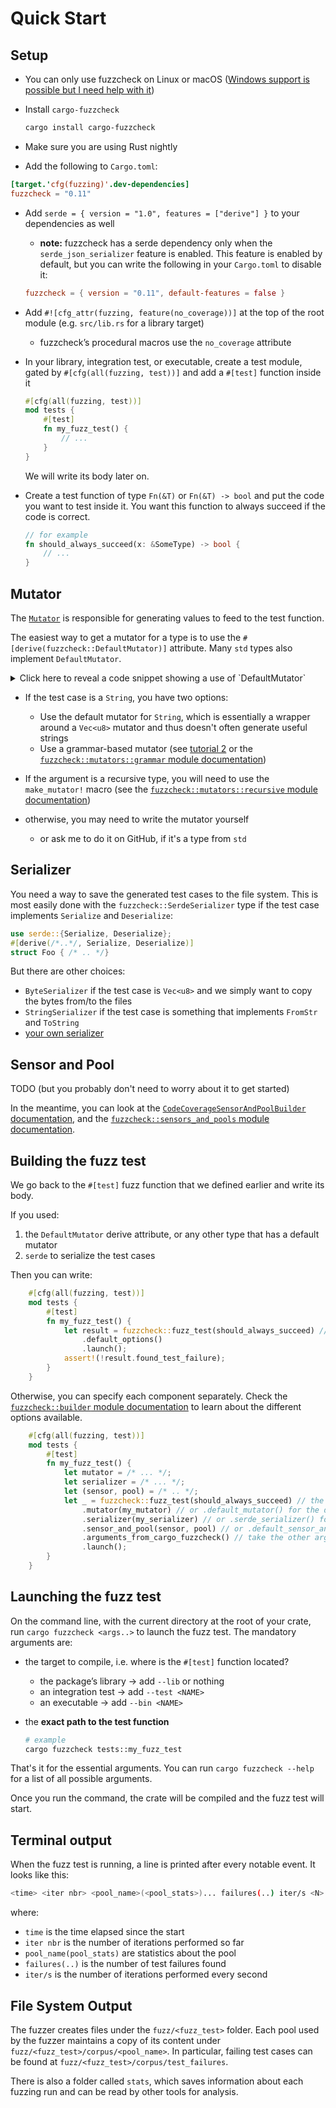 # Quick Start

## Setup

* You can only use fuzzcheck on Linux or macOS ([Windows support is possible but I need help with it](https://github.com/loiclec/fuzzcheck-rs/issues/8)) 
* Install `cargo-fuzzcheck`
    ```sh
    cargo install cargo-fuzzcheck
    ```
* Make sure you are using Rust nightly 

* Add the following to `Cargo.toml`:
 ```toml
 [target.'cfg(fuzzing)'.dev-dependencies]
 fuzzcheck = "0.11"
 ```

* Add `serde = { version = "1.0", features = ["derive"] }` to your dependencies as well
    * **note:** fuzzcheck has a serde dependency only when the `serde_json_serializer` feature is enabled. This feature is enabled by default, but 
    you can write the following in your `Cargo.toml` to disable it:
    ```toml
    fuzzcheck = { version = "0.11", default-features = false }
    ```


* Add `#![cfg_attr(fuzzing, feature(no_coverage))]` at the top of the root module (e.g. `src/lib.rs` for a library target)
    * fuzzcheck’s procedural macros use the `no_coverage` attribute

* In your library, integration test, or executable, create a test module, gated by `#[cfg(all(fuzzing, test))]` and add a `#[test]` function inside it
    ```rust ignore
    #[cfg(all(fuzzing, test))]
    mod tests {
        #[test]
        fn my_fuzz_test() {
            // ...
        }
    }
    ```
    We will write its body later on.

* Create a test function of type `Fn(&T)` or `Fn(&T) -> bool` and put the code you want to test inside it.
You want this function to always succeed if the code is correct.
  ```rust ignore
  // for example
  fn should_always_succeed(x: &SomeType) -> bool {
      // ...
  }
  ```

## Mutator

The [`Mutator`](https://docs.rs/fuzzcheck/0.11.0/fuzzcheck/trait.Mutator.html) is responsible for generating values to feed to the test function.

The easiest way to get a mutator for a type is to use the `#[derive(fuzzcheck::DefaultMutator)]` attribute. Many `std` types also implement `DefaultMutator`.

<details>

<summary>Click here to reveal a code snippet showing a use of `DefaultMutator`</summary>

  ```rust ignore
  // example
  use fuzzcheck::DefaultMutator;
  #[derive(Clone, DefaultMutator)]
  pub struct SomeType<A, B: SomeTrait> {
      x: Option<A>,
      y: bool,
      z: Vec<Option<SomeOtherType<B>>>
  }
  #[derive(Clone, DefaultMutator)]
  pub enum SomeOtherType<T> where T: SomeTrait {
      A,
      B { x: bool, y: Box<T> }
  }
  ```

</details>

* If the test case is a `String`, you have two options:
    * Use the default mutator for `String`, which is essentially a wrapper around a `Vec<u8>` mutator and thus doesn't often generate useful strings
    * Use a grammar-based mutator (see [tutorial 2](tutorial2.md) or the [`fuzzcheck::mutators::grammar` module documentation](https://docs.rs/fuzzcheck/0.11.0/fuzzcheck/mutators/grammar/index.html))

* If the argument is a recursive type, you will need to use the `make_mutator!` macro (see the [`fuzzcheck::mutators::recursive` module documentation](https://docs.rs/fuzzcheck/0.11.0/fuzzcheck/mutators/recursive/index.html))

* otherwise, you may need to write the mutator yourself
    * or ask me to do it on GitHub, if it's a type from `std`

## Serializer

You need a way to save the generated test cases to the file system. This is most easily done 
with the `fuzzcheck::SerdeSerializer` type if the test case implements `Serialize` and `Deserialize`:
```rust ignore
use serde::{Serialize, Deserialize};
#[derive(/*..*/, Serialize, Deserialize)]
struct Foo { /* .. */}
```

But there are other choices: 
* `ByteSerializer` if the test case is `Vec<u8>` and we simply want to copy the bytes from/to the files
* `StringSerializer` if the test case is something that implements `FromStr` and `ToString`
* [your own serializer](https://docs.rs/fuzzcheck/0.11.0/fuzzcheck/trait.Serializer.html)

## Sensor and Pool

TODO (but you probably don't need to worry about it to get started)

In the meantime, you can look at the [`CodeCoverageSensorAndPoolBuilder` documentation](https://docs.rs/fuzzcheck/0.10.0/fuzzcheck/builder/struct.CodeCoverageSensorAndPoolBuilder.html), and the [`fuzzcheck::sensors_and_pools` module documentation](https://docs.rs/fuzzcheck/0.10.0/fuzzcheck/sensors_and_pools/index.html).

## Building the fuzz test

We go back to the `#[test]` fuzz function that we defined earlier and write its body.

If you used:
1. the `DefaultMutator` derive attribute, or any other type that has a default mutator 
2. `serde` to serialize the test cases

Then you can write:
```rust ignore
    #[cfg(all(fuzzing, test))]
    mod tests {
        #[test]
        fn my_fuzz_test() {
            let result = fuzzcheck::fuzz_test(should_always_succeed) // the name of the function to test
                .default_options()
                .launch();
            assert!(!result.found_test_failure);
        }
    }
```

Otherwise, you can specify each component separately. Check the [`fuzzcheck::builder` module documentation](https://docs.rs/fuzzcheck/0.11.0/fuzzcheck/builder/index.html) to learn about the different options available.
```rust ignore
    #[cfg(all(fuzzing, test))]
    mod tests {
        #[test]
        fn my_fuzz_test() {
            let mutator = /* ... */;
            let serializer = /* ... */;
            let (sensor, pool) = /* .. */;
            let _ = fuzzcheck::fuzz_test(should_always_succeed) // the name of the function to test
                .mutator(my_mutator) // or .default_mutator() for the default one
                .serializer(my_serializer) // or .serde_serializer() for the default one
                .sensor_and_pool(sensor, pool) // or .default_sensor_and_pool() for the default ones
                .arguments_from_cargo_fuzzcheck() // take the other arguments from the `cargo fuzzcheck` invocation
                .launch();
        }
    }
```

## Launching the fuzz test

On the command line, with the current directory at the root of your crate, run `cargo fuzzcheck <args..>` to
launch the fuzz test. The mandatory arguments are:

* the target to compile, i.e. where is the `#[test]` function located?
    * the package’s library → add `--lib` or nothing
    * an integration test → add `--test <NAME>`
    * an executable → add `--bin <NAME>`

* the **exact path to the test function**
    ```sh
    # example
    cargo fuzzcheck tests::my_fuzz_test
    ```

That's it for the essential arguments. You can run `cargo fuzzcheck --help` for a list of all possible arguments.

Once you run the command, the crate will be compiled and the fuzz test will start.

## Terminal output

When the fuzz test is running, a line is printed after every notable event. It looks like this:

```sh
<time> <iter nbr> <pool_name>(<pool_stats>)... failures(..) iter/s <N>
```
where:
* `time` is the time elapsed since the start
* `iter nbr` is the number of iterations performed so far
* `pool_name(pool_stats)` are statistics about the pool
* `failures(..)` is the number of test failures found
* `iter/s` is the number of iterations performed every second

## File System Output

The fuzzer creates files under the `fuzz/<fuzz_test>` folder. Each pool used by the fuzzer maintains
a copy of its content under `fuzz/<fuzz_test>/corpus/<pool_name>`. In particular, failing test cases
can be found at `fuzz/<fuzz_test>/corpus/test_failures`.

There is also a folder called `stats`, which saves information about each fuzzing run and can be read
by other tools for analysis.

